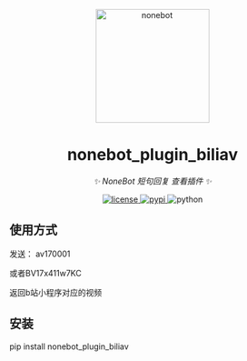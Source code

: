 <!--
 * @Author         : anlen123
 * @Date           : 2021-03-01 00:00:00
 * @LastEditors    : anlen123
 * @LastEditTime   : 2021-03-01 00:00:00
 * @Description    : None
 * @GitHub         : https://github.com/anlen123/nonebot_plugin_abbrreply
-->

<p align="center">
  <a href="https://v2.nonebot.dev/"><img src="https://raw.githubusercontent.com/nonebot/nonebot2/master/docs/.vuepress/public/logo.png" width="200" height="200" alt="nonebot"></a>
</p>

<div align="center">

# nonebot_plugin_biliav

_✨ NoneBot 短句回复 查看插件 ✨_

</div>

<p align="center">
  <a href="https://raw.githubusercontent.com/cscs181/QQ-Github-Bot/master/LICENSE">
    <img src="https://img.shields.io/github/license/cscs181/QQ-Github-Bot.svg" alt="license">
  </a>
  <a href="https://pypi.python.org/pypi/nonebot-plugin-status">
    <img src="https://img.shields.io/pypi/v/nonebot-plugin-status.svg" alt="pypi">
  </a>
  <img src="https://img.shields.io/badge/python-3.7+-blue.svg" alt="python">
</p>

## 使用方式
发送：
av170001

或者BV17x411w7KC

返回b站小程序对应的视频

## 安装
pip install nonebot_plugin_biliav